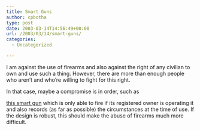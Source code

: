 ```yaml
---
title: Smart Guns
author: cpbotha
type: post
date: 2003-03-14T14:56:49+00:00
url: /2003/03/14/smart-guns/
categories:
  - Uncategorized

---
```

I am against the use of firearms and also against the right of any civilian to own and use such a thing. However, there are more than enough people who aren&#8217;t and who&#8217;re willing to fight for this right.

In that case, maybe a compromise is in order, such as
  
[this smart gun][1] which is only able to fire if its registered owner is operating it and also records (as far as possible) the circumstances at the time of use. If the design is robust, this should make the abuse of firearms much more difficult.

 [1]: http://www.iol.co.za/index.php?click_id=31&art_id=iol1047630378830C416&set_id=1
